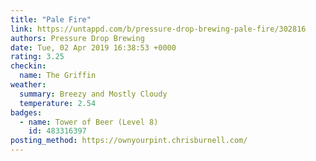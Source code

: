 ```yaml
---
title: "Pale Fire"
link: https://untappd.com/b/pressure-drop-brewing-pale-fire/302816
authors: Pressure Drop Brewing
date: Tue, 02 Apr 2019 16:38:53 +0000
rating: 3.25
checkin:
  name: The Griffin
weather:
  summary: Breezy and Mostly Cloudy
  temperature: 2.54
badges:
  - name: Tower of Beer (Level 8)
    id: 483316397
posting_method: https://ownyourpint.chrisburnell.com/
---
```

